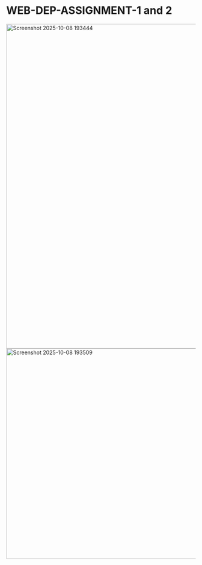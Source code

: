 # WEB-DEP-ASSIGNMENT-1 and 2
<img width="1882" height="862" alt="Screenshot 2025-10-08 193444" src="https://github.com/user-attachments/assets/82f460e6-e646-4b6d-b341-37a878d8cfab" />
<img width="1888" height="559" alt="Screenshot 2025-10-08 193509" src="https://github.com/user-attachments/assets/6143c610-b2bb-47a2-9683-7ce910db99e2" />

